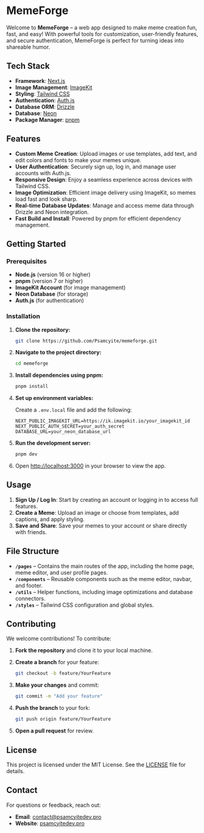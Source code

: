 # MemeForge

Welcome to **MemeForge** – a web app designed to make meme creation fun, fast, and easy! With powerful tools for customization, user-friendly features, and secure authentication, MemeForge is perfect for turning ideas into shareable humor.

## Tech Stack

- **Framework**: [Next.js](https://nextjs.org/)
- **Image Management**: [ImageKit](https://imagekit.io/)
- **Styling**: [Tailwind CSS](https://tailwindcss.com/)
- **Authentication**: [Auth.js](https://authjs.dev/)
- **Database ORM**: [Drizzle](https://orm.drizzle.team/)
- **Database**: [Neon](https://neon.tech/)
- **Package Manager**: [pnpm](https://pnpm.io/)

## Features

- **Custom Meme Creation**: Upload images or use templates, add text, and edit colors and fonts to make your memes unique.
- **User Authentication**: Securely sign up, log in, and manage user accounts with Auth.js.
- **Responsive Design**: Enjoy a seamless experience across devices with Tailwind CSS.
- **Image Optimization**: Efficient image delivery using ImageKit, so memes load fast and look sharp.
- **Real-time Database Updates**: Manage and access meme data through Drizzle and Neon integration.
- **Fast Build and Install**: Powered by pnpm for efficient dependency management.

## Getting Started

### Prerequisites

- **Node.js** (version 16 or higher)
- **pnpm** (version 7 or higher)
- **ImageKit Account** (for image management)
- **Neon Database** (for storage)
- **Auth.js** (for authentication)

### Installation

1. **Clone the repository:**
   ```bash
   git clone https://github.com/Psamcyite/memeforge.git
   ```

2. **Navigate to the project directory:**
   ```bash
   cd memeforge
   ```

3. **Install dependencies using pnpm:**
   ```bash
   pnpm install
   ```

4. **Set up environment variables:**

   Create a `.env.local` file and add the following:

   ```env
   NEXT_PUBLIC_IMAGEKIT_URL=https://ik.imagekit.io/your_imagekit_id
   NEXT_PUBLIC_AUTH_SECRET=your_auth_secret
   DATABASE_URL=your_neon_database_url
   ```

5. **Run the development server:**
   ```bash
   pnpm dev
   ```

6. Open [http://localhost:3000](http://localhost:3000) in your browser to view the app.

## Usage

1. **Sign Up / Log In**: Start by creating an account or logging in to access full features.
2. **Create a Meme**: Upload an image or choose from templates, add captions, and apply styling.
3. **Save and Share**: Save your memes to your account or share directly with friends.

## File Structure

- **`/pages`** – Contains the main routes of the app, including the home page, meme editor, and user profile pages.
- **`/components`** – Reusable components such as the meme editor, navbar, and footer.
- **`/utils`** – Helper functions, including image optimizations and database connectors.
- **`/styles`** – Tailwind CSS configuration and global styles.

## Contributing

We welcome contributions! To contribute:

1. **Fork the repository** and clone it to your local machine.
2. **Create a branch** for your feature:
   ```bash
   git checkout -b feature/YourFeature
   ```

3. **Make your changes** and commit:
   ```bash
   git commit -m "Add your feature"
   ```

4. **Push the branch** to your fork:
   ```bash
   git push origin feature/YourFeature
   ```

5. **Open a pull request** for review.

## License

This project is licensed under the MIT License. See the [LICENSE](LICENSE) file for details.

## Contact

For questions or feedback, reach out:

- **Email**: contact@psamcyitedev.pro
- **Website**: [psamcyitedev.pro](https://psamcyitedev.pro)